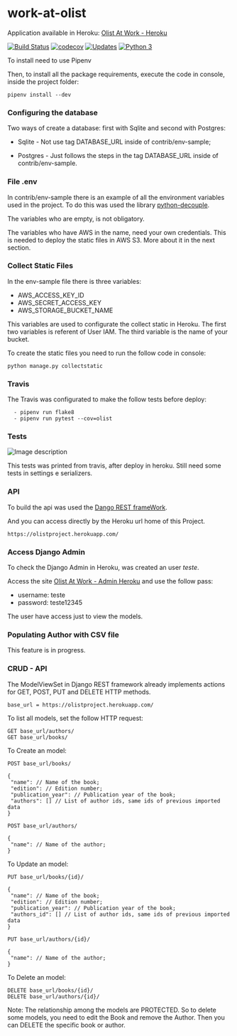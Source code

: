 # work-at-olist


Application available in Heroku: [Olist At Work - Heroku](https://olistproject.herokuapp.com/)

[![Build Status](https://travis-ci.com/jona04/work-at-olist.svg?branch=master)](https://travis-ci.com/jona04/work-at-olist)
[![codecov](https://codecov.io/gh/jona04/work-at-olist/branch/master/graph/badge.svg)](https://codecov.io/gh/jona04/work-at-olist)
[![Updates](https://pyup.io/repos/github/jona04/work-at-olist/shield.svg)](https://pyup.io/repos/github/jona04/work-at-olist/)
[![Python 3](https://pyup.io/repos/github/jona04/work-at-olist/python-3-shield.svg)](https://pyup.io/repos/github/jona04/work-at-olist/)


To install need to use Pipenv

Then, to install all the package requirements, execute the code in console, inside the project folder:
```console
pipenv install --dev
```

### Configuring the database

Two ways of create a database: first with Sqlite and second with Postgres:

* Sqlite - Not use tag DATABASE_URL inside of contrib/env-sample;

* Postgres - Just follows the steps in the tag DATABASE_URL inside of contrib/env-sample.

### File .env

In contrib/env-sample there is an example of all the environment variables used in the project. 
To do this was used the library [python-decouple](https://github.com/henriquebastos/python-decouple).

The variables who are empty, is not obligatory.  

The variables who have AWS in the name, need your own credentials. This is needed to deploy the static files in AWS S3. 
More about it in the next section.

### Collect Static Files

In the env-sample file there is three variables:

* AWS_ACCESS_KEY_ID
* AWS_SECRET_ACCESS_KEY
* AWS_STORAGE_BUCKET_NAME

This variables are used to configurate the collect static in Heroku. The first two variables is referent of User IAM. 
The third variable is the name of your bucket.

To create the static files you need to run the follow code in console:

```
python manage.py collectstatic
```

### Travis

The Travis was configurated to make the follow tests before deploy:

```
  - pipenv run flake8
  - pipenv run pytest --cov=olist
```

### Tests

![Image description](https://i.ibb.co/THw7JC5/Screen-Shot-2020-05-04-at-14-16-55.png)

This tests was printed from travis, after deploy in heroku. Still need some tests in settings e serializers.

### API 

To build the api was used the [Dango REST frameWork](https://www.django-rest-framework.org).

And you can access directly by the Heroku url home of this Project.

```
https://olistproject.herokuapp.com/
```

### Access Django Admin

To check the Django Admin in Heroku, was created an user *teste*.

Access the site [Olist At Work - Admin Heroku](https://olistproject.herokuapp.com/admin) and use the follow pass:

* username: teste
* password: teste12345

The user have access just to view the models.

### Populating Author with CSV file

This feature is in progress.

### CRUD - API

The ModelViewSet in Django REST framework already implements actions for GET, POST, PUT and DELETE HTTP methods.

```
base_url = https://olistproject.herokuapp.com/
```

To list all models, set the follow HTTP request:

```
GET base_url/authors/
GET base_url/books/
```

To Create an model:

```
POST base_url/books/

{
 "name": // Name of the book;
 "edition": // Edition number;
 "publication_year": // Publication year of the book;
 "authors": [] // List of author ids, same ids of previous imported data
}

POST base_url/authors/

{
 "name": // Name of the author;
}
```

To Update an model:

```
PUT base_url/books/{id}/

{
 "name": // Name of the book;
 "edition": // Edition number;
 "publication_year": // Publication year of the book;
 "authors_id": [] // List of author ids, same ids of previous imported data
}

PUT base_url/authors/{id}/

{
 "name": // Name of the author;
}
```

To Delete an model:

```
DELETE base_url/books/{id}/
DELETE base_url/authors/{id}/
```

Note: The relationship among the models are PROTECTED. So to delete some models, you need to edit the Book and remove the Author. Then you can DELETE the specific book or author.